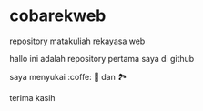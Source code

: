 # cobarekweb
repository matakuliah rekayasa web

hallo ini adalah repository pertama saya di github

saya menyukai :coffe: :pizza: dan :national_park:

terima kasih
